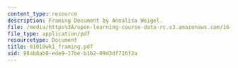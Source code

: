 ```yaml
---
content_type: resource
description: Framing Document by Annalisa Weigel.
file: /media/https%3A/open-learning-course-data-rc.s3.amazonaws.com/16-892j-space-system-architecture-and-design-fall-2004/98ab8ab8ede917beb1b209d3df716f2a_01010wk1_framing.pdf
file_type: application/pdf
resourcetype: Document
title: 01010wk1_framing.pdf
uid: 98ab8ab8-ede9-17be-b1b2-09d3df716f2a
---
```

